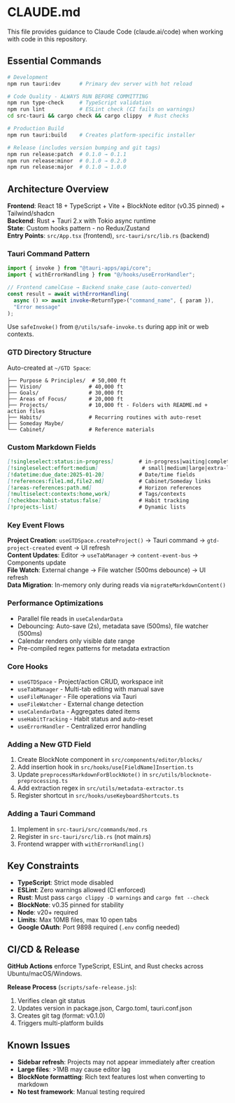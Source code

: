 # CLAUDE.md

This file provides guidance to Claude Code (claude.ai/code) when working with code in this repository.

## Essential Commands

```bash
# Development
npm run tauri:dev      # Primary dev server with hot reload

# Code Quality - ALWAYS RUN BEFORE COMMITTING
npm run type-check     # TypeScript validation
npm run lint           # ESLint check (CI fails on warnings)
cd src-tauri && cargo check && cargo clippy  # Rust checks

# Production Build
npm run tauri:build    # Creates platform-specific installer

# Release (includes version bumping and git tags)
npm run release:patch  # 0.1.0 → 0.1.1
npm run release:minor  # 0.1.0 → 0.2.0
npm run release:major  # 0.1.0 → 1.0.0
```

## Architecture Overview

**Frontend**: React 18 + TypeScript + Vite + BlockNote editor (v0.35 pinned) + Tailwind/shadcn  
**Backend**: Rust + Tauri 2.x with Tokio async runtime  
**State**: Custom hooks pattern - no Redux/Zustand  
**Entry Points**: `src/App.tsx` (frontend), `src-tauri/src/lib.rs` (backend)

### Tauri Command Pattern

```typescript
import { invoke } from "@tauri-apps/api/core";
import { withErrorHandling } from "@/hooks/useErrorHandler";

// Frontend camelCase → Backend snake_case (auto-converted)
const result = await withErrorHandling(
  async () => await invoke<ReturnType>("command_name", { param }),
  "Error message"
);
```

Use `safeInvoke()` from `@/utils/safe-invoke.ts` during app init or web contexts.

### GTD Directory Structure

Auto-created at `~/GTD Space`:

```
├── Purpose & Principles/  # 50,000 ft
├── Vision/               # 40,000 ft  
├── Goals/                # 30,000 ft
├── Areas of Focus/       # 20,000 ft
├── Projects/             # 10,000 ft - Folders with README.md + action files
├── Habits/               # Recurring routines with auto-reset
├── Someday Maybe/        
└── Cabinet/              # Reference materials
```

### Custom Markdown Fields

```markdown
[!singleselect:status:in-progress]        # in-progress|waiting|completed
[!singleselect:effort:medium]              # small|medium|large|extra-large
[!datetime:due_date:2025-01-20]           # Date/time fields
[!references:file1.md,file2.md]           # Cabinet/Someday links
[!areas-references:path.md]               # Horizon references
[!multiselect:contexts:home,work]         # Tags/contexts
[!checkbox:habit-status:false]            # Habit tracking
[!projects-list]                          # Dynamic lists
```

### Key Event Flows

**Project Creation**: `useGTDSpace.createProject()` → Tauri command → `gtd-project-created` event → UI refresh  
**Content Updates**: Editor → `useTabManager` → `content-event-bus` → Components update  
**File Watch**: External change → File watcher (500ms debounce) → UI refresh  
**Data Migration**: In-memory only during reads via `migrateMarkdownContent()`

### Performance Optimizations

- Parallel file reads in `useCalendarData`  
- Debouncing: Auto-save (2s), metadata save (500ms), file watcher (500ms)  
- Calendar renders only visible date range  
- Pre-compiled regex patterns for metadata extraction

### Core Hooks

- `useGTDSpace` - Project/action CRUD, workspace init
- `useTabManager` - Multi-tab editing with manual save
- `useFileManager` - File operations via Tauri
- `useFileWatcher` - External change detection
- `useCalendarData` - Aggregates dated items
- `useHabitTracking` - Habit status and auto-reset
- `useErrorHandler` - Centralized error handling

### Adding a New GTD Field

1. Create BlockNote component in `src/components/editor/blocks/`
2. Add insertion hook in `src/hooks/use[FieldName]Insertion.ts`
3. Update `preprocessMarkdownForBlockNote()` in `src/utils/blocknote-preprocessing.ts`
4. Add extraction regex in `src/utils/metadata-extractor.ts`
5. Register shortcut in `src/hooks/useKeyboardShortcuts.ts`

### Adding a Tauri Command

1. Implement in `src-tauri/src/commands/mod.rs`
2. Register in `src-tauri/src/lib.rs` (not main.rs)
3. Frontend wrapper with `withErrorHandling()`

## Key Constraints

- **TypeScript**: Strict mode disabled
- **ESLint**: Zero warnings allowed (CI enforced)
- **Rust**: Must pass `cargo clippy -D warnings` and `cargo fmt --check`
- **BlockNote**: v0.35 pinned for stability
- **Node**: v20+ required
- **Limits**: Max 10MB files, max 10 open tabs
- **Google OAuth**: Port 9898 required (`.env` config needed)

## CI/CD & Release

**GitHub Actions** enforce TypeScript, ESLint, and Rust checks across Ubuntu/macOS/Windows.

**Release Process** (`scripts/safe-release.js`):
1. Verifies clean git status
2. Updates version in package.json, Cargo.toml, tauri.conf.json
3. Creates git tag (format: v0.1.0)
4. Triggers multi-platform builds

## Known Issues

- **Sidebar refresh**: Projects may not appear immediately after creation
- **Large files**: >1MB may cause editor lag
- **BlockNote formatting**: Rich text features lost when converting to markdown
- **No test framework**: Manual testing required